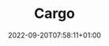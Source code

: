 ---
title: "Cargo"
description: ""
lead: ""
date: 2022-09-20T07:58:11+01:00
lastmod: 2022-09-20T07:58:11+01:00
draft: false
images: []
weight: 17
---